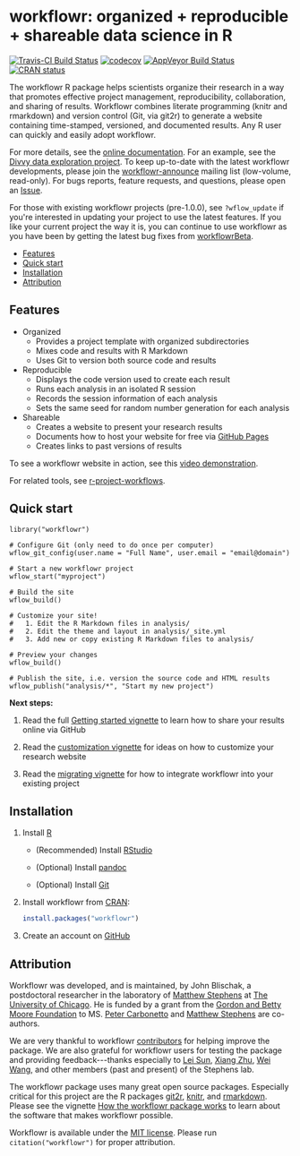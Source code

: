 # workflowr: organized + reproducible + shareable data science in R

[![Travis-CI Build Status](https://travis-ci.org/jdblischak/workflowr.svg?branch=master)](https://travis-ci.org/jdblischak/workflowr)
[![codecov](https://codecov.io/gh/jdblischak/workflowr/branch/master/graph/badge.svg)](https://codecov.io/gh/jdblischak/workflowr)
[![AppVeyor Build Status](https://ci.appveyor.com/api/projects/status/github/jdblischak/workflowr?branch=master&svg=true)](https://ci.appveyor.com/project/jdblischak/workflowr)
[![CRAN status](https://www.r-pkg.org/badges/version/workflowr)](https://cran.r-project.org/package=workflowr)

The workflowr R package helps scientists organize their research in a way that
promotes effective project management, reproducibility, collaboration, and
sharing of results. Workflowr combines literate programming (knitr and
rmarkdown) and version control (Git, via git2r) to generate a website containing
time-stamped, versioned, and documented results. Any R user can quickly and
easily adopt workflowr.

For more details, see the [online documentation][workflowr-docs]. For an
example, see the [Divvy data exploration project][divvy]. To keep up-to-date
with the latest workflowr developments, please join the [workflowr-announce][]
mailing list (low-volume, read-only). For bugs reports, feature requests, and
questions, please open an [Issue][issues].

For those with existing workflowr projects (pre-1.0.0), see `?wflow_update` if
you're interested in updating your project to use the latest features. If you
like your current project the way it is, you can continue to use workflowr as
you have been by getting the latest bug fixes from [workflowrBeta][].

[workflowr-announce]: https://groups.google.com/forum/#!forum/workflowr-announce
[workflowrBeta]: https://github.com/jdblischak/workflowrBeta

* [Features](#features)
* [Quick start](#quick-start)
* [Installation](#installation)
* [Attribution](#attribution)

## Features

* Organized
    * Provides a project template with organized subdirectories
    * Mixes code and results with R Markdown
    * Uses Git to version both source code and results
* Reproducible
    * Displays the code version used to create each result
    * Runs each analysis in an isolated R session
    * Records the session information of each analysis
    * Sets the same seed for random number generation for each analysis
* Shareable
    * Creates a website to present your research results
    * Documents how to host your website for free via [GitHub Pages][]
    * Creates links to past versions of results

To see a workflowr website in action, see this [video demonstration][video].

For related tools, see [r-project-workflows][].

## Quick start

```
library("workflowr")

# Configure Git (only need to do once per computer)
wflow_git_config(user.name = "Full Name", user.email = "email@domain")

# Start a new workflowr project
wflow_start("myproject")

# Build the site
wflow_build()

# Customize your site!
#   1. Edit the R Markdown files in analysis/
#   2. Edit the theme and layout in analysis/_site.yml
#   3. Add new or copy existing R Markdown files to analysis/

# Preview your changes
wflow_build()

# Publish the site, i.e. version the source code and HTML results
wflow_publish("analysis/*", "Start my new project")
```

**Next steps:**

1. Read the full [Getting started vignette][vig-start] to learn how to share
your results online via GitHub

1. Read the [customization vignette][vig-custom] for ideas on how to customize
your research website

1. Read the [migrating vignette][vig-migrating] for how to integrate workflowr
into your existing project

## Installation

1. Install [R][r]

    * (Recommended) Install [RStudio][rstudio]

    * (Optional) Install [pandoc][pandoc-install]
    
    * (Optional) Install [Git][git]

1. Install workflowr from [CRAN][cran]:

    ```r
    install.packages("workflowr")
    ```

1. Create an account on [GitHub][gh]

## Attribution

Workflowr was developed, and is maintained, by John Blischak, a postdoctoral
researcher in the laboratory of [Matthew Stephens][stephens] at [The University
of Chicago][uchicago]. He is funded by a grant from the [Gordon and Betty Moore
Foundation][moore] to MS. [Peter Carbonetto][pcarbo] and [Matthew
Stephens][stephens] are co-authors.

We are very thankful to workflowr [contributors][] for helping improve the
package. We are also grateful for workflowr users for testing the package and
providing feedback---thanks especially to [Lei Sun][lsun], [Xiang
Zhu][xiangzhu], [Wei Wang][nkweiwang], and other members (past and present) of
the Stephens lab.

The workflowr package uses many great open source packages. Especially critical
for this project are the R packages [git2r][], [knitr][], and [rmarkdown][].
Please see the vignette [How the workflowr package works][vig-details] to learn
about the software that makes workflowr possible.

Workflowr is available under the [MIT license][MIT]. Please run
`citation("workflowr")` for proper attribution.

[contributors]: https://github.com/jdblischak/workflowr/graphs/contributors
[cran]: https://cran.r-project.org/package=workflowr
[divvy]: https://stephenslab.github.io/wflow-divvy/
[gh]: https://github.com
[git]: https://git-scm.com/
[git2r]: https://cran.r-project.org/web/packages/git2r/index.html
[GitHub Pages]: https://pages.github.com/
[issues]: https://github.com/jdblischak/workflowr/issues
[knitr]: https://github.com/yihui/knitr
[lsun]: https://github.com/LSun
[MIT]: https://opensource.org/licenses/mit-license.php
[moore]: https://www.moore.org/
[nkweiwang]: https://github.com/NKweiwang
[pandoc]: http://pandoc.org
[pandoc-install]: https://github.com/rstudio/rmarkdown/blob/master/PANDOC.md
[pcarbo]: https://pcarbo.github.io/
[r]: http://cran.r-project.org
[rmarkdown]: http://rmarkdown.rstudio.com/
[r-project-workflows]: https://github.com/jdblischak/r-project-workflows#readme
[rstudio]: https://www.rstudio.com/products/rstudio/download/
[stephens]: http://stephenslab.uchicago.edu/
[uchicago]: http://www.uchicago.edu/
[video]: https://www.youtube.com/watch?v=O1wv94sZfvE
[vig-custom]: https://jdblischak.github.io/workflowr/articles/wflow-02-customization.html
[vig-details]: https://jdblischak.github.io/workflowr/articles/wflow-04-how-it-works.html
[vig-migrating]: https://jdblischak.github.io/workflowr/articles/wflow-03-migrating.html
[vig-start]: https://jdblischak.github.io/workflowr/articles/wflow-01-getting-started.html
[workflowr-docs]: https://jdblischak.github.io/workflowr/
[xiangzhu]: https://github.com/xiangzhu
